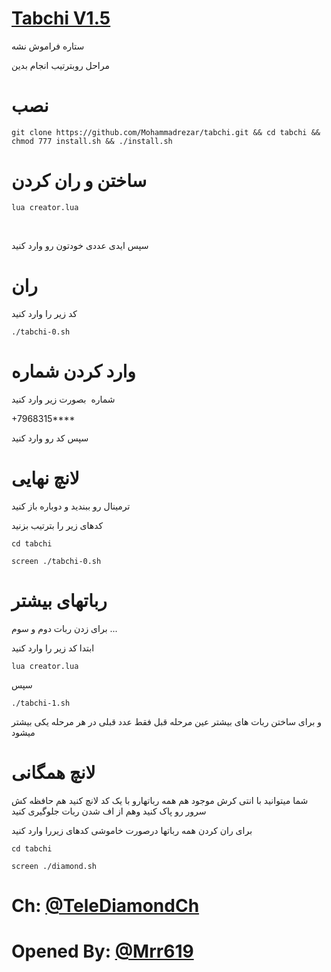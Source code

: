 # [Tabchi V1.5](http://telegram.me/telediamondch)

ستاره فراموش نشه

مراحل روبترتیب انجام بدین

# نصب
```
git clone https://github.com/Mohammadrezar/tabchi.git && cd tabchi && chmod 777 install.sh && ./install.sh
```
 
# ساختن و ران کردن
 ```  
 lua creator.lua
 ```
   
 
سپس ایدی عددی خودتون رو وارد کنید

# ران

کد زیر را وارد کنید
```
./tabchi-0.sh
```


# وارد کردن شماره

شماره  بصورت زیر وارد کنید

+7968315****

سپس کد رو وارد کنید

# لانچ نهایی

ترمینال رو ببندید و دوباره باز کنید

کدهای زیر را بترتیب بزنید

```
cd tabchi

screen ./tabchi-0.sh
```


# رباتهای بیشتر

برای زدن ربات دوم و سوم ...

ابتدا کد زیر را وارد کنید

```
lua creator.lua
```

سپس

```
./tabchi-1.sh
```

و برای ساختن ربات های بیشتر عین مرحله قبل فقط عدد قبلی در هر مرحله یکی بیشتر میشود

# لانچ همگانی
 
شما میتوانید با انتی کرش موجود هم همه رباتهارو با یک کد لانچ کنید هم حافظه کش سرور رو پاک کنید وهم از اف شدن ربات جلوگیری کنید


برای ران کردن همه رباتها درصورت خاموشی کدهای زیررا وارد کنید


```
cd tabchi

screen ./diamond.sh
```

# Ch: [@TeleDiamondCh](http://telegram.me/telediamondch)

# Opened By: [@Mrr619](http://telegram.me/Mrr619)
